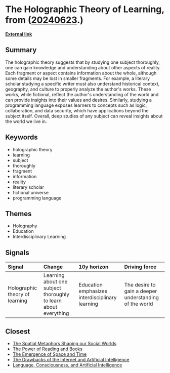# __The Holographic Theory of Learning__, from ([20240623](https://kghosh.substack.com/p/20240623).)

__[External link](https://jovex.substack.com/p/holographic-theory-of-learning?utm_source=pocket_shared)__



## Summary

The holographic theory suggests that by studying one subject thoroughly, one can gain knowledge and understanding about other aspects of reality. Each fragment or aspect contains information about the whole, although some details may be lost in smaller fragments. For example, a literary scholar studying a specific writer must also understand historical context, geography, and culture to properly analyze the author's works. These works, while fictional, reflect the author's understanding of the world and can provide insights into their values and desires. Similarly, studying a programming language exposes learners to concepts such as logic, collaboration, and data security, which have applications beyond the subject itself. Overall, deep studies of any subject can reveal insights about the world we live in.

## Keywords

* holographic theory
* learning
* subject
* thoroughly
* fragment
* information
* reality
* literary scholar
* fictional universe
* programming language

## Themes

* Holography
* Education
* Interdisciplinary Learning

## Signals

| Signal                         | Change                                                          | 10y horizon                                     | Driving force                                          |
|:-------------------------------|:----------------------------------------------------------------|:------------------------------------------------|:-------------------------------------------------------|
| Holographic theory of learning | Learning about one subject thoroughly to learn about everything | Education emphasizes interdisciplinary learning | The desire to gain a deeper understanding of the world |

## Closest

* [The Spatial Metaphors Shaping our Social Worlds](d63a406f4c783d2b222951d987b912a9)
* [The Power of Reading and Books](a9f822eb98b10e38248c245ba437d9c8)
* [The Emergence of Space and Time](47ec89d0247058ebf93d0524269c7cf7)
* [The Drawbacks of the Internet and Artificial Intelligence](652fc7ec1f422e931bc5a9ba8011650a)
* [Language, Consciousness, and Artificial Intelligence](be997e3b990e47741f965552e6c37b79)